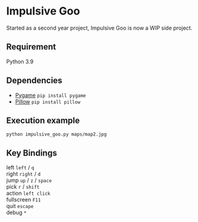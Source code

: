 # Impulsive Goo

Started as a second year project, Impulsive Goo is now a WIP side project.

## Requirement

Python 3.9

## Dependencies

- [Pygame](https://pypi.org/project/pygame/) ```pip install pygame```
- [Pillow](https://pythonexamples.org/python-pillow-read-image/) ```pip install pillow```

## Execution example

```
python impulsive_goo.py maps/map2.jpg
```

## Key Bindings

left  ```left``` / ```q```<br/>
right ```right``` / ```d```<br/>
jump ```up``` / ```z``` / ```space```<br/>
pick ```r``` / ```shift```<br/>
action ```left click```<br/>
fullscreen ```F11```<br/>
quit ```escape```<br/>
debug ```*```<br/>
